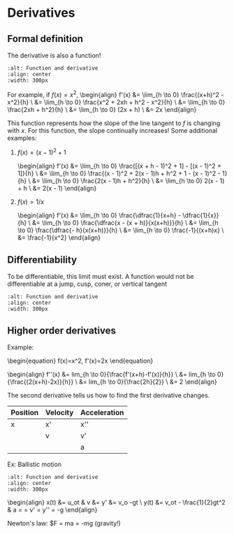 # Derivatives

## Formal definition

The derivative is also a function!

```{image} ./_images/derivative_function.png
:alt: Function and derivative
:align: center
:width: 300px
```

For example, if $f(x) = x^2$,
\begin{align}
f'(x) &= \lim_{h \to 0} \frac{(x+h)^2 - x^2}{h} \\
    &= \lim_{h \to 0} \frac{x^2 + 2xh + h^2 - x^2}{h} \\
    &= \lim_{h \to 0} \frac{2xh + h^2}{h} \\
    &= \lim_{h \to 0} (2x + h) \\
    &= 2x
\end{align}

This function represents how the slope of the line tangent to *f* is changing
with *x*. For this function, the slope continually increases! Some additional
examples:

1. $f(x) = (x - 1)^2 + 1$

   \begin{align}
   f'(x) &= \lim_{h \to 0} \frac{[(x + h - 1)^2 + 1] - [(x - 1)^2 + 1]}{h} \\
       &= \lim_{h \to 0} \frac{(x - 1)^2 +
          2(x - 1)h + h^2 + 1 - (x - 1)^2 - 1}{h} \\
       &= \lim_{h \to 0} \frac{2(x - 1)h + h^2}{h} \\
       &= \lim_{h \to 0} 2(x - 1) + h \\
       &= 2(x - 1)
   \end{align}

2. $f(x) = 1/x$

   \begin{align}
   f'(x) &= \lim_{h \to 0} \frac{\dfrac{1}{x+h} - \dfrac{1}{x}}{h} \\
       &= \lim_{h \to 0} \frac{\dfrac{x - (x + h)}{x(x+h)}}{h}  \\
       &= \lim_{h \to 0} \frac{\dfrac{- h}{x(x+h)}}{h}  \\
       &= \lim_{h \to 0} \frac{-1}{(x+h)x} \\
       &= \frac{-1}{x^2}
   \end{align}

## Differentiability 

To be differentiable, this limit must exist. A function would not be differentiable at a jump, cusp, coner, or vertical tangent

```{image} ./_images/IMG_0485.jpeg
:alt: Function and derivative
:align: center
:width: 300px
```

## Higher order derivatives

Example:

\begin{equation}
f(x)=x^2, f'(x)=2x
\end{equation}

\begin{align}
f''(x) &= lim_{h \to 0}{\frac{f'(x+h)-f'(x)}{h}} \\
    &= lim_{h \to 0}{\frac{(2(x+h)-2x)}{h}} \\
    &= lim_{h \to 0}{\frac{2h}{2}} \\
    &= 2
\end{align}

The second derivative tells us how to find the first derivative changes.

| Position | Velocity | Acceleration |
|----------|----------|--------------|
|    x     |    x'    |      x''     |
|          |    v     |      v'      |
|          |          |      a       |

Ex: Ballistic motion

```{image} ./_images/IMG_0484.jpeg
:alt: Function and derivative
:align: center
:width: 300px
```

\begin{align}
x(t) &= u_ot & v &= y' &= v_o -gt \\
y(t) &= v_ot - \frac{1}{2}gt^2 & a = = v' = y'' = -g 
\end{align}

Newton's law: $F = ma = -mg (gravity!)

